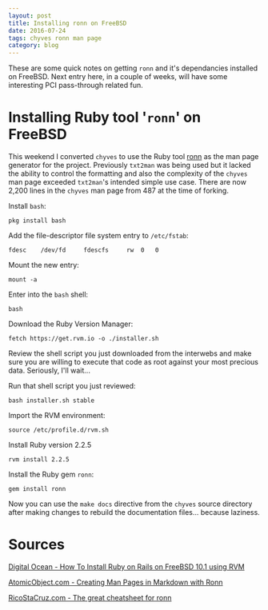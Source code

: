 ```yaml
---
layout: post
title: Installing ronn on FreeBSD
date: 2016-07-24
tags: chyves ronn man page
category: blog
---
```


These are some quick notes on getting `ronn` and it's dependancies installed on FreeBSD. Next entry here, in a couple of weeks, will have some interesting PCI pass-through related fun.

# Installing Ruby tool '`ronn`' on FreeBSD
This weekend I converted `chyves` to use the Ruby tool [ronn](https://github.com/rtomayko/ronn) as the man page generator for the project. Previously `txt2man` was being used but it lacked the ability to control the formatting and also the complexity of the `chyves` man page exceeded `txt2man`'s intended simple use case. There are now 2,200 lines in the `chyves` man page from 487 at the time of forking.

Install `bash`:

```
pkg install bash
```

Add the file-descriptor file system entry to `/etc/fstab`:

```
fdesc    /dev/fd     fdescfs     rw  0   0
```

Mount the new entry:

```
mount -a
```

Enter into the `bash` shell:

```
bash
```

Download the Ruby Version Manager:

```
fetch https://get.rvm.io -o ./installer.sh
```

Review the shell script you just downloaded from the interwebs and make sure you are willing to execute that code as root against your most precious data. Seriously, I'll wait...

Run that shell script you just reviewed:

```
bash installer.sh stable
```

Import the RVM environment:

```
source /etc/profile.d/rvm.sh
```

Install Ruby version 2.2.5

```
rvm install 2.2.5
```

Install the Ruby gem `ronn`:

```
gem install ronn
```

Now you can use the `make docs` directive from the `chyves` source directory after making changes to rebuild the documentation files... because laziness.

# Sources
[Digital Ocean - How To Install Ruby on Rails on FreeBSD 10.1 using RVM](https://www.digitalocean.com/community/tutorials/how-to-install-ruby-on-rails-on-freebsd-10-1-using-rvm)

[AtomicObject.com - Creating Man Pages in Markdown with Ronn](https://spin.atomicobject.com/2015/05/06/man-pages-in-markdown-ronn/)

[RicoStaCruz.com - The great cheatsheet for ronn](http://ricostacruz.com/cheatsheets/ronn.html)

